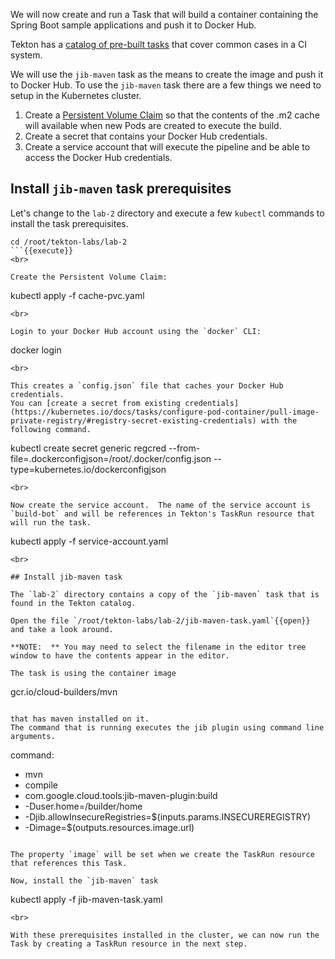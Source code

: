 We will now create and run a Task that will build a container containing the Spring Boot sample applications and push it to Docker Hub.

Tekton has a [catalog of pre-built tasks](https://github.com/tektoncd/catalog) that cover common cases in a CI system.  

We will use the `jib-maven` task as the means to create the image and push it to Docker Hub.
To use the `jib-maven` task there are a few things we need to setup in the Kubernetes cluster.

1. Create a [Persistent Volume Claim](https://kubernetes.io/docs/concepts/storage/persistent-volumes/) so that the contents of the .m2 cache will available when new Pods are created to execute the build.
1. Create a secret that contains your Docker Hub credentials.
1. Create a service account that will execute the pipeline and be able to access the Docker Hub credentials.

## Install `jib-maven` task prerequisites

Let's change to the `lab-2` directory and execute a few `kubectl` commands to install the task prerequisites.

```
cd /root/tekton-labs/lab-2
```{{execute}}
<br>

Create the Persistent Volume Claim:

```
kubectl apply -f cache-pvc.yaml
```{{execute}}
<br>

Login to your Docker Hub account using the `docker` CLI:

```
docker login
```{{execute}}
<br>

This creates a `config.json` file that caches your Docker Hub credentials.
You can [create a secret from existing credentials](https://kubernetes.io/docs/tasks/configure-pod-container/pull-image-private-registry/#registry-secret-existing-credentials) with the following command.

```
kubectl create secret generic regcred  --from-file=.dockerconfigjson=/root/.docker/config.json --type=kubernetes.io/dockerconfigjson
```{{execute}}
<br>

Now create the service account.  The name of the service account is `build-bot` and will be references in Tekton's TaskRun resource that will run the task.

```
kubectl apply -f service-account.yaml
```{{execute}}
<br>

## Install jib-maven task

The `lab-2` directory contains a copy of the `jib-maven` task that is found in the Tekton catalog.

Open the file `/root/tekton-labs/lab-2/jib-maven-task.yaml`{{open}} and take a look around.

**NOTE:  ** You may need to select the filename in the editor tree window to have the contents appear in the editor.

The task is using the container image

```
gcr.io/cloud-builders/mvn
``` 

that has maven installed on it.
The command that is running executes the jib plugin using command line arguments.

```
command:
- mvn
- compile
- com.google.cloud.tools:jib-maven-plugin:build
- -Duser.home=/builder/home
- -Djib.allowInsecureRegistries=$(inputs.params.INSECUREREGISTRY)
- -Dimage=$(outputs.resources.image.url)
```

The property `image` will be set when we create the TaskRun resource that references this Task.

Now, install the `jib-maven` task

```
kubectl apply -f jib-maven-task.yaml
```{{execute}}
<br>

With these prerequisites installed in the cluster, we can now run the Task by creating a TaskRun resource in the next step.

